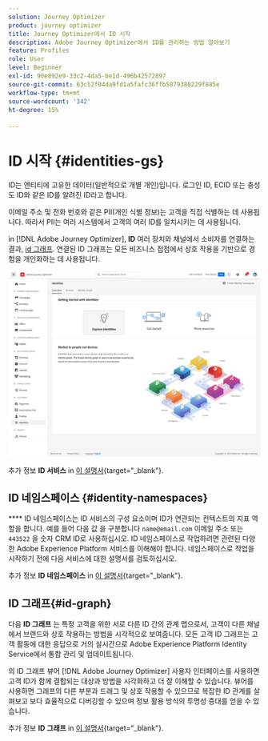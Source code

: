```yaml
---
solution: Journey Optimizer
product: journey optimizer
title: Journey Optimizer에서 ID 시작
description: Adobe Journey Optimizer에서 ID를 관리하는 방법 알아보기
feature: Profiles
role: User
level: Beginner
exl-id: 90e892e9-33c2-4da5-be1d-496b42572897
source-git-commit: 63c52f04da9fd1a5fafc36ffb5079380229f885e
workflow-type: tm+mt
source-wordcount: '342'
ht-degree: 15%

---
```


# ID 시작 {#identities-gs}

ID는 엔티티에 고유한 데이터(일반적으로 개별 개인)입니다. 로그인 ID, ECID 또는 충성도 ID와 같은 ID를 알려진 ID라고 합니다.

이메일 주소 및 전화 번호와 같은 PII(개인 식별 정보)는 고객을 직접 식별하는 데 사용됩니다. 따라서 PII는 여러 시스템에서 고객의 여러 ID를 일치시키는 데 사용됩니다.

in [!DNL Adobe Journey Optimizer], **ID** 여러 장치와 채널에서 소비자를 연결하는 결과, [id 그래프](#id-graph). 연결된 ID 그래프는 모든 비즈니스 접점에서 상호 작용을 기반으로 경험을 개인화하는 데 사용됩니다.

![](assets/identities-home.png)

추가 정보 **ID 서비스** in [이 설명서](https://experienceleague.adobe.com/docs/experience-platform/identity/home.html){target="_blank"}.

## ID 네임스페이스 {#identity-namespaces}

**** ID 네임스페이스는 ID 서비스의 구성 요소이며 ID가 연관되는 컨텍스트의 지표 역할을 합니다. 예를 들어 다음 값 을 구분합니다 `name@email.com` 이메일 주소 또는 `443522` 을 숫자 CRM ID로 사용하십시오. ID 네임스페이스로 작업하려면 관련된 다양한 Adobe Experience Platform 서비스를 이해해야 합니다. 네임스페이스로 작업을 시작하기 전에 다음 서비스에 대한 설명서를 검토하십시오.

추가 정보 **ID 네임스페이스** in [이 설명서](https://experienceleague.adobe.com/docs/experience-platform/identity/namespaces.html?lang=ko){target="_blank"}.

## ID 그래프{#id-graph}

다음 **ID 그래프** 는 특정 고객을 위한 서로 다른 ID 간의 관계 맵으로서, 고객이 다른 채널에서 브랜드와 상호 작용하는 방법을 시각적으로 보여줍니다. 모든 고객 ID 그래프는 고객 활동에 대한 응답으로 거의 실시간으로 Adobe Experience Platform Identity Service에서 통합 관리 및 업데이트됩니다.

의 ID 그래프 뷰어 [!DNL Adobe Journey Optimizer] 사용자 인터페이스를 사용하면 고객 ID가 함께 결합되는 대상과 방법을 시각화하고 더 잘 이해할 수 있습니다. 뷰어를 사용하면 그래프의 다른 부분과 드래그 및 상호 작용할 수 있으므로 복잡한 ID 관계를 살펴보고 보다 효율적으로 디버깅할 수 있으며 정보 활용 방식의 투명성 증대를 얻을 수 있습니다.

추가 정보 **ID 그래프** in [이 설명서](https://experienceleague.adobe.com/docs/experience-platform/identity/ui/identity-graph-viewer.html){target="_blank"}.
